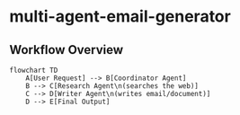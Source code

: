 # multi-agent-email-generator

## Workflow Overview

```mermaid
flowchart TD
    A[User Request] --> B[Coordinator Agent]
    B --> C[Research Agent\n(searches the web)]
    C --> D[Writer Agent\n(writes email/document)]
    D --> E[Final Output]
